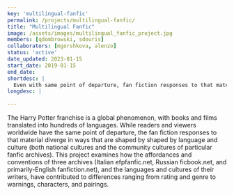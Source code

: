 ```yaml
---
key: 'multilingual-fanfic'
permalink: /projects/multilingual-fanfic/
title: "Multilingual Fanfic"
image: /assets/images/multilingual_fanfic_project.jpg
members: [qdombrowski, sdouris]
collaborators: [mgorshkova, alenzo]
status: 'active'
date_updated: 2023-01-15
start_date: 2019-01-15
end_date:
shortdesc: |
  Even with same point of departure, fan fiction responses to that material diverge in ways that are shaped by shaped by language and culture.
longdesc: |
  
---
```


The Harry Potter franchise is a global phenomenon, with books and films translated into hundreds of languages. While readers and viewers worldwide have the same point of departure, the fan fiction responses to that material diverge in ways that are shaped by shaped by language and culture (both national cultures and the community cultures of particular fanfic archives). This project examines how the affordances and conventions of three archives (Italian efpfanfic.net, Russian ficbook.net, and primarily-English fanfiction.net), and the languages and cultures of their writers, have contributed to differences ranging from rating and genre to warnings, characters, and pairings.